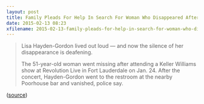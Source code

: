 ```yaml
---
layout: post
title: Family Pleads For Help In Search For Woman Who Disappeared After Night Out In Fort Lauderdale - Sun Sentinel
date: 2015-02-13 08:23
xfilename: 2015-02-13-family-pleads-for-help-in-search-for-woman-who-disappeared-after-night-out-in-fort-lauderdale.md
---
```



> Lisa Hayden-Gordon lived out loud — and now the silence of her disappearance is deafening.
> 
> The 51-year-old woman went missing after attending a Keller Williams show at Revolution Live in Fort Lauderdale on Jan. 24. After the concert, Hayden-Gordon went to the restroom at the nearby Poorhouse bar and vanished, police say.

([source][lnk])

[lnk]: http://www.sun-sentinel.com/local/broward/fort-lauderdale/fl-missing-lisa-noodles-20150212-story.html



